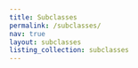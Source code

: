 ```yaml
---
title: Subclasses
permalink: /subclasses/
nav: true
layout: subclasses
listing_collection: subclasses
---
```


